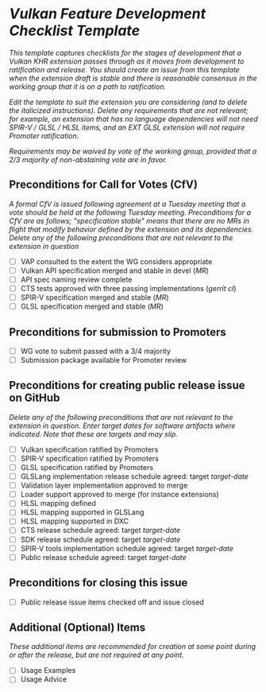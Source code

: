 
# _Vulkan Feature Development Checklist Template_

_This template captures checklists for the stages of development that
a Vulkan KHR extension passes through as it moves from development to
ratification and release. You should create an issue from this template
when the extension draft is stable and there is reasonable consensus in
the working group that it is on a path to ratification._

_Edit the template to suit the extension you are considering (and to
delete the italicized instructions). Delete any requirements that are not
relevant; for example, an extension that has no language dependencies
will not need SPIR-V / GLSL / HLSL items, and an EXT GLSL extension
will not require Promoter ratification._

_Requirements may be waived by vote of the working group, provided
that a 2/3 majority of non-abstaining vote are in favor._

## Preconditions for Call for Votes (CfV)

_A formal CfV is issued following agreement at a Tuesday meeting that a
vote should be held at the following Tuesday meeting. Preconditions
for a CfV are as follows; "specification stable" means that there are
no MRs in flight that modify behavior defined by the extension and its
dependencies. Delete any of the following preconditions that are not relevant to
the extension in question_

 - [ ] VAP consulted to the extent the WG considers appropriate
 - [ ] Vulkan API specification merged and stable in devel (_MR_)
 - [ ] API spec naming review complete
 - [ ] CTS tests approved with three passing implementations (_gerrit cl_)
 - [ ] SPIR-V specification merged and stable (_MR_)
 - [ ] GLSL specification merged and stable (_MR_)

## Preconditions for submission to Promoters

 - [ ] WG vote to submit passed with a 3/4 majority
 - [ ] Submission package available for Promoter review

## Preconditions for creating public release issue on GitHub

_Delete any of the following preconditions that are not relevant to
the extension in question. Enter target dates for software artifacts
where indicated. Note that these are targets and may slip._

 - [ ] Vulkan specification ratified by Promoters
 - [ ] SPIR-V specification ratified by Promoters
 - [ ] GLSL specification ratified by Promoters
 - [ ] GLSLang implementation release schedule agreed: target _target-date_
 - [ ] Validation layer implementation approved to merge
 - [ ] Loader support approved to merge (for instance extensions)
 - [ ] HLSL mapping defined
 - [ ] HLSL mapping supported in GLSLang
 - [ ] HLSL mapping supported in DXC
 - [ ] CTS release schedule agreed: target _target-date_
 - [ ] SDK release schedule agreed: target _target-date_
 - [ ] SPIR-V tools implementation schedule agreed: target _target-date_
 - [ ] Public release schedule agreed: target _target-date_

## Preconditions for closing this issue

 - [ ] Public release issue items checked off and issue closed

## Additional (Optional) Items

_These additional items are recommended for creation at some
point during or after the release, but are not required at any point._

 - [ ] Usage Examples
 - [ ] Usage Advice
